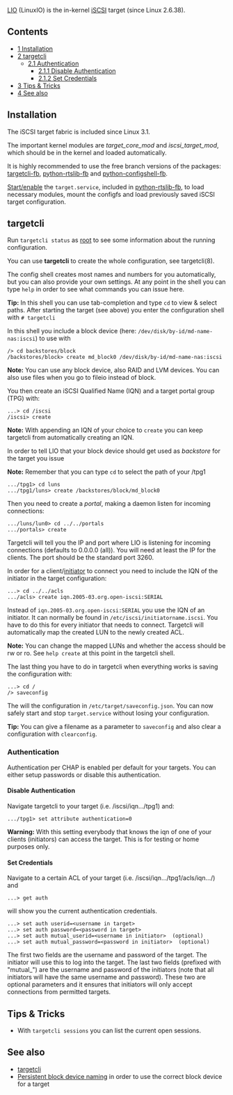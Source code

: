 [LIO](http://linux-iscsi.org/) (LinuxIO) is the in-kernel [iSCSI](/index.php/ISCSI "ISCSI") target (since Linux 2.6.38).

## Contents

*   [1 Installation](#Installation)
*   [2 targetcli](#targetcli)
    *   [2.1 Authentication](#Authentication)
        *   [2.1.1 Disable Authentication](#Disable_Authentication)
        *   [2.1.2 Set Credentials](#Set_Credentials)
*   [3 Tips & Tricks](#Tips_.26_Tricks)
*   [4 See also](#See_also)

## Installation

The iSCSI target fabric is included since Linux 3.1.

The important kernel modules are *target_core_mod* and *iscsi_target_mod*, which should be in the kernel and loaded automatically.

It is highly recommended to use the free branch versions of the packages: [targetcli-fb](https://aur.archlinux.org/packages/targetcli-fb/), [python-rtslib-fb](https://aur.archlinux.org/packages/python-rtslib-fb/) and [python-configshell-fb](https://aur.archlinux.org/packages/python-configshell-fb/).

[Start/enable](/index.php/Start/enable "Start/enable") the `target.service`, included in [python-rtslib-fb](https://aur.archlinux.org/packages/python-rtslib-fb/), to load necessary modules, mount the configfs and load previously saved iSCSI target configuration.

## targetcli

Run `targetcli status` as [root](/index.php/Root "Root") to see some information about the running configuration.

You can use **targetcli** to create the whole configuration, see targetcli(8).

The config shell creates most names and numbers for you automatically, but you can also provide your own settings. At any point in the shell you can type `help` in order to see what commands you can issue here.

**Tip:** In this shell you can use tab-completion and type `cd` to view & select paths.
After starting the target (see above) you enter the configuration shell with `# targetcli` 

In this shell you include a block device (here: `/dev/disk/by-id/md-name-nas:iscsi`) to use with

```
/> cd backstores/block
/backstores/block> create md_block0 /dev/disk/by-id/md-name-nas:iscsi

```

**Note:** You can use any block device, also RAID and LVM devices. You can also use files when you go to fileio instead of block.

You then create an iSCSI Qualified Name (IQN) and a target portal group (TPG) with:

```
...> cd /iscsi
/iscsi> create

```

**Note:** With appending an IQN of your choice to `create` you can keep targetcli from automatically creating an IQN.

In order to tell LIO that your block device should get used as *backstore* for the target you issue

**Note:** Remember that you can type `cd` to select the path of your <iqn>/tpg1

```
.../tpg1> cd luns
.../tpg1/luns> create /backstores/block/md_block0

```

Then you need to create a *portal*, making a daemon listen for incoming connections:

```
.../luns/lun0> cd ../../portals
.../portals> create

```

Targetcli will tell you the IP and port where LIO is listening for incoming connections (defaults to 0.0.0.0 (all)). You will need at least the IP for the clients. The port should be the standard port 3260.

In order for a client/[initiator](/index.php/ISCSI_Initiator "ISCSI Initiator") to connect you need to include the IQN of the initiator in the target configuration:

```
...> cd ../../acls
.../acls> create iqn.2005-03.org.open-iscsi:SERIAL

```

Instead of `iqn.2005-03.org.open-iscsi:SERIAL` you use the IQN of an initiator. It can normally be found in `/etc/iscsi/initiatorname.iscsi`. You have to do this for every initiator that needs to connect. Targetcli will automatically map the created LUN to the newly created ACL.

**Note:** You can change the mapped LUNs and whether the access should be rw or ro. See `help create` at this point in the targetcli shell.

The last thing you have to do in targetcli when everything works is saving the configuration with:

```
...> cd /
/> saveconfig

```

The will the configuration in `/etc/target/saveconfig.json`. You can now safely start and stop `target.service` without losing your configuration.

**Tip:** You can give a filename as a parameter to `saveconfig` and also clear a configuration with `clearconfig`.

### Authentication

Authentication per CHAP is enabled per default for your targets. You can either setup passwords or disable this authentication.

#### Disable Authentication

Navigate targetcli to your target (i.e. /iscsi/iqn.../tpg1) and:

```
.../tpg1> set attribute authentication=0

```

**Warning:** With this setting everybody that knows the iqn of one of your clients (initiators) can access the target. This is for testing or home purposes only.

#### Set Credentials

Navigate to a certain ACL of your target (i.e. /iscsi/iqn.../tpg1/acls/iqn.../) and

```
...> get auth

```

will show you the current authentication credentials.

```
...> set auth userid=<username in target>
...> set auth password=<password in target>
...> set auth mutual_userid=<username in initiator>  (optional)
...> set auth mutual_password=<password in initiator>  (optional)

```

The first two fields are the username and password of the target. The initiator will use this to log into the target. The last two fields (prefixed with "mutual_") are the username and password of the initiators (note that all initiators will have the same username and password). These two are optional parameters and it ensures that initiators will only accept connections from permitted targets.

## Tips & Tricks

*   With `targetcli sessions` you can list the current open sessions.

## See also

*   [targetcli](http://www.linux-iscsi.org/wiki/Targetcli)
*   [Persistent block device naming](/index.php/Persistent_block_device_naming "Persistent block device naming") in order to use the correct block device for a target